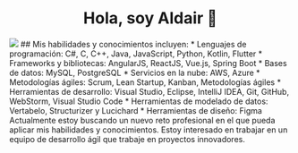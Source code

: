 <div align="center">
<h1 align="center">Hola, soy Aldair 👋</h1>
</div>
<img src="https://t-hub.mx/storage/blog/BJgPuaZEtc1OfU415JFbsd0b4nStv7oweNDABPUN.jpeg">
## Mis habilidades y conocimientos incluyen:
* Lenguajes de programación: C#, C, C++, Java, JavaScript, Python, Kotlin, Flutter
* Frameworks y bibliotecas: AngularJS, ReactJS, Vue.js, Spring Boot
* Bases de datos: MySQL, PostgreSQL
* Servicios en la nube: AWS, Azure
* Metodologías ágiles: Scrum, Lean Startup, Kanban, Metodologías ágiles
* Herramientas de desarrollo: Visual Studio, Eclipse, IntelliJ IDEA, Git, GitHub, WebStorm, Visual Studio Code
* Herramientas de modelado de datos: Vertabelo, Structurizer y Lucichard
* Herramientas de diseño: Figma
Actualmente estoy buscando un nuevo reto profesional en el que pueda aplicar mis habilidades y conocimientos. Estoy interesado en trabajar en un equipo de desarrollo ágil que trabaje en proyectos innovadores.
